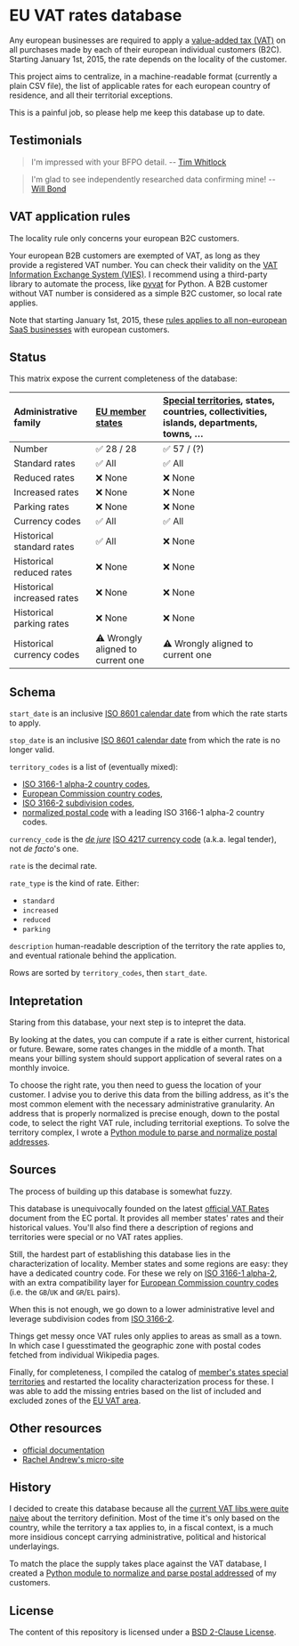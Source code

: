 EU VAT rates database
=====================

Any european businesses are required to apply a [value-added tax 
(VAT)](https://en.wikipedia.org/wiki/Value-added_tax) on all purchases made by each
of their european individual customers (B2C). Starting January 1st, 2015, the
rate depends on the locality of the customer.

This project aims to centralize, in a machine-readable format (currently a
plain CSV file), the list of applicable rates for each european country of
residence, and all their territorial exceptions.

This is a painful job, so please help me keep this database up to date.


Testimonials
------------

> I'm impressed with your BFPO detail.
-- [Tim Whitlock](https://twitter.com/timwhitlock/status/652464484578144256)

> I'm glad to see independently researched data confirming mine!
-- [Will Bond](https://twitter.com/wbond/status/560532109304291331)


VAT application rules
---------------------

The locality rule only concerns your european B2C customers.

Your european B2B customers are exempted of VAT, as long as they provide a
registered VAT number. You can check their validity on the [VAT Information
Exchange System (VIES)](https://ec.europa.eu/taxation_customs/vies/). I
recommend using a third-party library to automate the process, like 
[pyvat](https://github.com/iconfinder/pyvat) for Python. A B2B customer without VAT
number is considered as a simple B2C customer, so local rate applies.

Note that starting January 1st, 2015, these [rules applies to all non-european SaaS
businesses](https://ec.europa.eu/taxation_customs/taxation/vat/how_vat_works/telecom/index_en.htm#new_rules)
with european customers.


Status
------

This matrix expose the current completeness of the database:

Administrative family | [EU member states](https://en.wikipedia.org/wiki/Member_state_of_the_European_Union) | [Special territories](https://en.wikipedia.org/wiki/Special_member_state_territories_and_the_European_Union), states, countries, collectivities, islands, departments, towns, …
:--- |:--- |:---
Number | :white_check_mark: 28 / 28 | :white_check_mark: 57 / (?)
Standard rates | :white_check_mark: All | :white_check_mark: All
Reduced rates | :x: None | :x: None
Increased rates | :x: None | :x: None
Parking rates | :x: None | :x: None
Currency codes | :white_check_mark: All | :white_check_mark: All
Historical standard rates | :white_check_mark: All | :x: None
Historical reduced rates | :x: None | :x: None
Historical increased rates | :x: None | :x: None
Historical parking rates | :x: None | :x: None
Historical currency codes | :warning: Wrongly aligned to current one | :warning: Wrongly aligned to current one


Schema
------

`start_date` is an inclusive [ISO 8601 calendar 
date](https://en.wikipedia.org/wiki/ISO_8601#Calendar_dates) from which the rate
starts to apply.

`stop_date` is an inclusive [ISO 8601 calendar 
date](https://en.wikipedia.org/wiki/ISO_8601#Calendar_dates) from which the rate is
no longer valid.

`territory_codes` is a list of (eventually mixed):
  * [ISO 3166-1 alpha-2 country 
  codes](https://en.wikipedia.org/wiki/ISO_3166-1_alpha-2),
  * [European Commission country 
  codes](http://publications.europa.eu/code/pdf/370000en.htm#pays),
  * [ISO 3166-2 subdivision codes](https://en.wikipedia.org/wiki/ISO_3166-2),
  * [normalized postal 
  code](https://en.wikipedia.org/wiki/Postal_code#Country_code_prefixes) with a
  leading ISO 3166-1 alpha-2 country codes.

`currency_code` is the [*de jure*](https://en.wikipedia.org/wiki/De_jure)
[ISO 4217 currency code](https://en.wikipedia.org/wiki/ISO_4217) (a.k.a.
legal tender), not *de facto*'s one.

`rate` is the decimal rate.

`rate_type` is the kind of rate. Either:
  * `standard`
  * `increased`
  * `reduced`
  * `parking`

`description` human-readable description of the territory the rate applies to,
and eventual rationale behind the application.

Rows are sorted by `territory_codes`, then `start_date`.


Intepretation
-------------

Staring from this database, your next step is to intepret the data.

By looking at the dates, you can compute if a rate is either current,
historical or future. Beware, some rates changes in the middle of a month.
That means your billing system should support application of several rates on a
monthly invoice.

To choose the right rate, you then need to guess the location of your customer.
I advise you to derive this data from the billing address, as it's the most
common element with the necessary administrative granularity. An address that
is properly normalized is precise enough, down to the postal code, to select
the right VAT rule, including territorial exeptions. To solve the territory
complex, I wrote a [Python module to parse and normalize postal 
addresses](https://github.com/online-labs/postal-address).


Sources
-------

The process of building up this database is somewhat fuzzy.

This database is unequivocally founded on the latest [official VAT 
Rates](https://ec.europa.eu/taxation_customs/resources/documents/taxation/vat/how_vat_works/rates/vat_rates_en.pdf)
document from the EC portal. It provides all member states' rates and their
historical values. You'll also find there a description of regions and
territories were special or no VAT rates applies.

Still, the hardest part of establishing this database lies in the
characterization of locality. Member states and some regions are easy: they
have a dedicated country code. For these we rely on [ISO 3166-1 
alpha-2](https://en.wikipedia.org/wiki/ISO_3166-1_alpha-2), with an extra compatibility
layer for [European Commission country 
codes](http://publications.europa.eu/code/pdf/370000en.htm#pays) (i.e. the `GB`/`UK`
and `GR`/`EL` pairs).

When this is not enough, we go down to a lower administrative level and
leverage subdivision codes from [ISO 
3166-2](https://en.wikipedia.org/wiki/ISO_3166-2).

Things get messy once VAT rules only applies to areas as small as a town. In
which case I guesstimated the geographic zone with postal codes fetched from
individual Wikipedia pages.

Finally, for completeness, I compiled the catalog of [member's states special
territories](https://en.wikipedia.org/wiki/Special_member_state_territories_and_the_European_Union#Summary)
and restarted the locality characterization process for these. I was able to
add the missing entries based on the list of included and excluded zones of the
[EU VAT area](https://en.wikipedia.org/wiki/European_Union_Value_Added_Tax_Area#EU_VAT_area).


Other resources
---------------

* [official 
documentation](https://ec.europa.eu/taxation_customs/taxation/vat/how_vat_works/index_en.htm)
* [Rachel Andrew's micro-site](https://rachelandrew.github.io/eu-vat/)


History
-------

I decided to create this database because all the [current VAT libs were quite
naive](https://github.com/kdeldycke/vat-rates/issues/2#issuecomment-67084124)
about the territory definition. Most of the time it's only based on the
country, while the territory a tax applies to, in a fiscal context, is a much
more insidious concept carrying administrative, political and historical
underlayings.

To match the place the supply takes place against the VAT database, I created a
[Python module to normalize and parse postal 
addressed](https://github.com/online-labs/postal-address) of my customers.


License
-------

The content of this repository is licensed under a [BSD 2-Clause 
License](./LICENSE.md).
